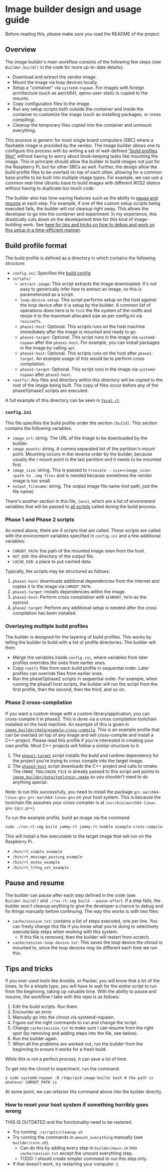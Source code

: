 Image builder design and usage guide
====================================

Before reading this, please make sure you read the README of the project.

Overview
--------

The image builder's main workflow consists of the following few steps (see
`Builder.build()` in the code for more up-to-date details):

- Download and extract the vendor image.
- Mount the image via loop devices locally.
- Setup a "container" via `systemd-nspawn`. For images with foreign
  architecture (such as aarch64), qemu-user-static is copied to the mounts.
- Copy configuration files to the image.
- Run any setup scripts both outside the container and inside the container to
  customize the image (such as installing packages, or cross compiling).
- Cleanup the temporary files copied into the container and unmount everything.

This process is generic for most single board computers (SBC) where a flashable
image is provided by the vendor. The image builder allows one to configure this
process with by writing a set of well-defined ["build profiles
files"](#build-profile-format) without having to worry about book-keeping
tasks like mounting the image. This in principle should allow the builder to
build images not just for the Raspberry Pi, but for other SBCs as well.
Further, the design allow the build profile files to be overlaid on top
of each other, allowing for a common base profile to be built into
multiple image types. For example, we can use a common real-time Ubuntu base to
build images with different ROS2 distros without having to duplicate too much
code.

The builder also has time-saving features such as the ability to [pause and
resume](#pause-and-resume) at each step. For example, if one of the custom
setup scripts being executed fails, the builder will not cleanup right away.
This allows the developer to go into the container and experiment. In my
experience, this drastically cuts down on the development time for this kind of
image-building work. See [here for tips and tricks on how to debug and work on
this setup in a time-efficient manner](#tips-and-tricks).

Build profile format
--------------------------

The build profile is defined as a directory in which contains the following
structure:

- `config.ini`: Specifies the [build config](#configini).
- `scripts/`
  - `extract-image`: This script extracts the image downloaded. It's not
    easy to generically infer how to extract an image, so this is parameterized
    as a script.
  - `loop-device-setup`: This script performs setup on the host against the
    loop device after it is setup by the builder. A common list of operations
    done here is to `fsck` the file system of the rootfs and resize it to the
    maximum allocated size as per config.ini via `resize2fs`.
  - `phase1-host`: Optional. This scripts runs on the host machine immediately
    after the image is mounted and ready to go.
  - `phase1-target`: Optional. This script runs in the image via
    `systemd-nspawn` after the `phase1-host`. For example, you can install
    packages in the image by calling `apt`.
  - `phase2-host`: Optional. This scripts runs on the host after
    `phase1-target`. An example usage of this would be to perform cross
    compilation.
  - `phase2-target`: Optional. This script runs in the image via
    `systemd-nspawn` after `phase2-host`.
- `rootfs/`: Any files and directory within this directory will be copied to
  the root of the image being built. The copy of files occur before any of the
  phase1/phase2 scripts are executed.

A full example of this directory can be seen in [`focal-rt`](../focal-rt).

### `config.ini`

This file specifies the build profile under the section `[build]`. This section
contains the following variables:

- `image_url`: string. The URL of the image to be downloaded by the builder.
- `image_mounts`: string. A comma separated list of the partition's mount
  point. Mounting occurs in the reverse order by the builder, because usually
  the / mount point is the last partition and it needs to be mounted first.
- `image_size`: string. This is passed to `truncate --size=<image_size>
  <path to .img file>` and is needed because sometimes the vendor image is too
  small.
- `output_filename`: string. The output image file name (not path, just the
  file name).

There's another section in this file, `[env]`, which are a list of environment
variables that will be passed to [all scripts](#phase-1-and-phase-2-scripts)
called during the build process.

### Phase 1 and Phase 2 scripts

As noted above, there are 4 scripts that are called. These scripts are called
with the environment variables specified in `config.ini` and a few additional
variables:

- `CHROOT_PATH`: the path of the mounted image seen from the host.
- `OUT_DIR`: the directory of the output file.
- `CACHE_DIR`: a place to put cached data.

Typically, the scripts may be structured as follows:

1. `phase1-host`: downloads additional dependencies from the internet and
   copies it to the image via `CHROOT_PATH`.
2. `phase1-target`: installs dependencies within the image.
3. `phase2-host`: Perform cross compilation with `$CHROOT_PATH` as the sysroot.
4. `phase2-target`: Perform any additional setup is needed after the cross
   compilation has been installed.

### Overlaying multiple build profiles

The builder is designed for the layering of build profiles. This works by
telling the builder to build with a list of profile directories. The builder
will then:

- Merge the variables inside `config.ini`, where variables from later profiles
  overrides the ones from earlier ones.
- Copy `rootfs` files from each build profile in sequential order. Later
  profiles can override files from earlier ones.
- Run the phase1/phase2 scripts in sequential order. For example, when running
  the phase1 host scripts, the builder will run the script from the first
  profile, then the second, then the third, and so on.

### Phase 2 cross-compilation

If you want a custom image with a custom library/application, you can
cross-compile it in phase2. This is done via a cross compilation toolchain
installed on the host machine. An example of this is given in
[`image_builder/data/example-cross-compile`](../image_builder/data/example-cross-compile).
This is an example profile that can be overlaid on top of any image and will
cross-compile and install a C++ project. Please read this profile if you're
interested in creating your own profile. Most C++ projects will follow a
similar structure to it:

1. The [`phase1-target`](../image_builder/data/example-cross-compile/scripts/phase1-target)
   script installs the build and runtime dependency for the
   project you're trying to cross compile into the target image.
2. The [`phase2-host`](../image_builder/data/example-cross-compile/scripts/phase2-host)
   script downloads the C++ project and calls to cmake. The
   `CMAKE_TOOLCHAIN_FILE` is already passed to this script and points to
   [`image_builder/data/toolchain.cmake`](../image_builder/data/toolchain.cmake)
   so you shouldn't need to do anything special.

Note: to run this successfully, you need to install the package
`gcc-aarch64-linux-gnu g++-aarch64-linux-gnu` on your host system. This is
because the toolchain file assumes your cross-compiler is at
`/usr/bin/aarch64-linux-gnu-{gcc,g++}`.

To run the example profile, build an image via the command:

```
sudo ./ros-rt-img build jammy-rt jammy-rt-humble example-cross-compile
```

This will install a few executable to the target image that will run on the
Raspberry Pi.

- `/bin/rt_simple_example`
- `/bin/rt_message_passing_example`
- `/bin/rt_mutex_example`
- `/bin/rt_lttng_ust_example`

Pause and resume
----------------

The builder can pause after each step defined in the code (see
`Builder.build()` and `./ros-rt-img build --pause-after`). If a step fails, the
builder won't cleanup anything to give the developer a chance to debug and fix
things manually before continuing. The way this works is with two files:

- `cache/session.txt`: contains a list of steps executed, one per line. You can
  freely change this file if you know what you're doing to selectively
  execute/skip steps when working with this system. 
  - If this file is removed, then the builder will restart from scratch.
- `cache/session-loop-device.txt`: This saves the loop device the chroot is
  mounted to, since the loop devices may be different each time we run this.

Tips and tricks
---------------

If you ever used tools like Ansible, or Packer, you will know that a lot of the
times, to fix a simple typo, you will have to wait for the entire script to run
from the beginning, taking up valuable time. With the ability to pause and
resume, the workflow I take with this repo is as follows:

1. Edit the build scripts. Run them.
2. Encounter an error.
3. Manually go into the chroot via systemd-nspawn.
4. Figure out the right commands to run and change the script.
5. Change `cache/session.txt` to make sure I can resume from the right spot (by
   removing and adding steps into the file, see below).
6. Run the builder again.
7. When all the problems are worked out, run the builder from the beginning to
   ensure it works for a fresh build.

While this is not a perfect process, it can save a lot of time.

To get into the chroot to experiment, run the command:

```
$ sudo systemd-nspawn -D /tmp/rpi4-image-build/ bash # the path is whatever CHROOT_PATH is
```

At some point, we can refactor the command above into the builder directly.

### How to reset your host system if something horribly goes wrong

THIS IS OUTDATED and the functionality need to be restored.

- Try running `./scripts/cleanup.sh`
- Try running the commands in `umount_everything` manually (see
  `builder/core.sh`).
  - Can do this by adding every step in `builder/main.sh` into
  `cache/session.txt` except the umount everything step.
  - TODO: I should create simpler command to run this step only.
- If that doesn't work, try restarting your computer :(.
